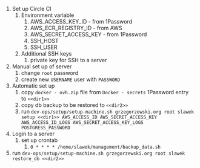 1. Set up Circle CI 
   1. Environment variable
      1. AWS_ACCESS_KEY_ID - from 1Password
      4. AWS_ECR_REGISTRY_ID - from AWS
      5. AWS_SECRET_ACCESS_KEY - from 1Password
      6. SSH_HOST
      7. SSH_USER
   2. Additional SSH keys
      1. private key for SSH to a server
2. Manual set up of server
   1. change `root` password
   2. create new `USERNAME` user with `PASSWORD`
3. Automatic set up
   1. copy `docker - ovh.zip` file from `Docker - secrets` 1Password entry to `<<dir1>>`
   2. copy db backup to be restored to `<<dir2>>` 
   3. run `dev-ops/setup/setup-machine.sh grzegorzewski.org root slawek setup <<dir1>> AWS_ACCESS_ID AWS_SECRET_ACCESS_KEY AWS_ACCESS_ID_LOGS AWS_SECRET_ACCESS_KEY_LOGS POSTGRESS_PASSWORD`
1. Login to a server
   1. set up crontab
      1. `0 * * * * /home/slawek/management/backup_data.sh`
4. run `dev-ops/setup/setup-machine.sh grzegorzewski.org root slawek restore_db <<dir2>>` 